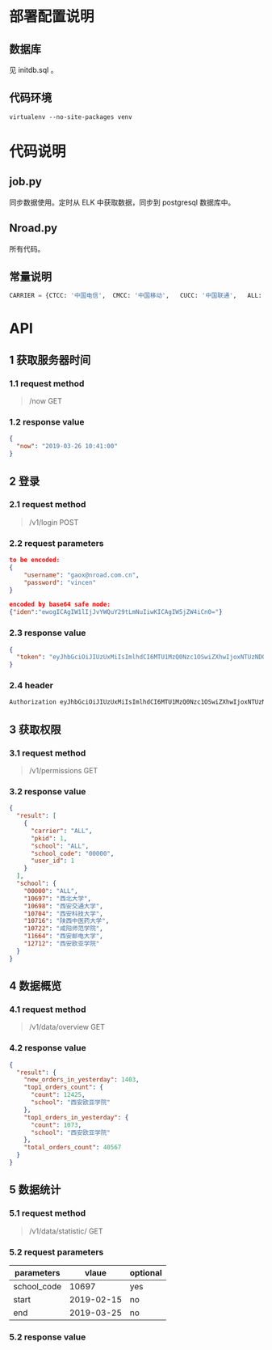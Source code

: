 # 部署配置说明

## 数据库

见 initdb.sql 。

## 代码环境

```shell
virtualenv --no-site-packages venv
```

# 代码说明

## job.py

同步数据使用。定时从 ELK 中获取数据，同步到 postgresql 数据库中。

## Nroad.py

所有代码。

## 常量说明

```python
CARRIER = {CTCC: '中国电信',  CMCC: '中国移动',   CUCC: '中国联通',   ALL: 'all of carriers' }
```

# API

## 1 获取服务器时间

### 1.1 request method

> /now			GET

### 1.2 response value

```json
{
  "now": "2019-03-26 10:41:00"
}
```

## 2 登录

### 2.1 request method

> /v1/login			POST

### 2.2 request parameters

```json
to be encoded:
{
    "username": "gaox@nroad.com.cn",
    "password": "vincen"
}

encoded by base64 safe mode:
{"iden":"ewogICAgIW1lIjJvYWQuY29tLmNuIiwKICAgIW5jZW4iCn0="}
```

### 2.3 response value

```json
{
  "token": "eyJhbGciOiJIUzUxMiIsImlhdCI6MTU1MzQ0Nzc1OSwiZXhwIjoxNTUzNDQ4MzU5fQ.eyJwa2lkIjoxfQ.QJfJPfVi53cP5S928lsMbc-7bSr-pHpjuCZhWow64R_f2t3ap13HP5pdRhkNAZaMpF_6Y1671Y3jMwUMYemDBA"
}
```

### 2.4 header

```python
Authorization eyJhbGciOiJIUzUxMiIsImlhdCI6MTU1MzQ0Nzc1OSwiZXhwIjoxNTUzNDQ4MzU5fQ.eyJwa2lkIjoxfQ.QJfJPfVi53cP5S928lsMbc-7bSr-pHpjuCZhWow64R_f2t3ap13HP5pdRhkNAZaMpF_6Y1671Y3jMwUMYemDBA

```

## 3 获取权限

### 3.1 request method

> /v1/permissions			GET

### 3.2 response value

```json
{
  "result": [
    {
      "carrier": "ALL", 
      "pkid": 1, 
      "school": "ALL", 
      "school_code": "00000", 
      "user_id": 1
    }
  ], 
  "school": {
    "00000": "ALL", 
    "10697": "西北大学", 
    "10698": "西安交通大学", 
    "10704": "西安科技大学", 
    "10716": "陕西中医药大学", 
    "10722": "咸阳师范学院", 
    "11664": "西安邮电大学", 
    "12712": "西安欧亚学院"
  }
}
```

## 4 数据概览

### 4.1 request method

> /v1/data/overview			GET

### 4.2 response value

```json
{
  "result": {
    "new_orders_in_yesterday": 1403, 
    "top1_orders_count": {
      "count": 12425, 
      "school": "西安欧亚学院"
    }, 
    "top1_orders_in_yesterday": {
      "count": 1073, 
      "school": "西安欧亚学院"
    }, 
    "total_orders_count": 40567
  }
}
```

## 5 数据统计

### 5.1 request method

> /v1/data/statistic/<school>			GET

### 5.2 request parameters

| parameters  | vlaue      | optional |
| ----------- | ---------- | -------- |
| school_code | 10697      | yes      |
| start       | 2019-02-15 | no       |
| end         | 2019-03-25 | no       |



### 5.2 response value

